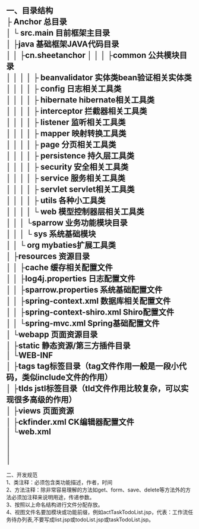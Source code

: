 一、目录结构</br>
 ├ Anchor	                       总目录</br>
 │ └ src.main	               目前框架主目录</br>
 │   ├java                     基础框架JAVA代码目录</br>
 │   │ ├cn.sheetanchor
 │   │ │ ├common                  公共模块目录</br>
 │   │ │ │ ├ beanvalidator       实体类bean验证相关实体类</br>
 │   │ │ │ ├ config              日志相关工具类</br>
 │   │ │ │ ├ hibernate           hibernate相关工具类</br>
 │   │ │ │ ├ interceptor         拦截器相关工具类</br>
 │   │ │ │ ├ listener            监听相关工具类</br>
 │   │ │ │ ├ mapper              映射转换工具类</br>
 │   │ │ │ ├ page                分页相关工具类</br>
 │   │ │ │ ├ persistence         持久层工具类</br>
 │   │ │ │ ├ security            安全相关工具类</br>
 │   │ │ │ ├ service             服务相关工具类</br>
 │   │ │ │ ├ servlet             servlet相关工具类</br>
 │   │ │ │ ├ utils               各种小工具类</br>
 │   │ │ │ └ web                 模型控制器层相关工具类</br>
 │   │ │ └sparrow                 业务功能模块目录</br>
 │   │ │   └ sys                  系统基础模块</br>
 │   │ └ org                      mybaties扩展工具类</br>
 │   ├resources                    资源目录</br>
 │   │  ├cache                    缓存相关配置文件</br>
 │   │  ├log4j.properties         日志配置文件</br>
 │   │  ├sparrow.properties       系统基础配置文件</br>
 │   │  ├spring-context.xml       数据库相关配置文件</br>
 │   │  ├spring-context-shiro.xml Shiro配置文件</br>
 │   │  └spring-mvc.xml           Spring基础配置文件</br>
 │   └webapp                    页面资源目录</br>
 │       ├static                静态资源/第三方插件目录</br>
 │       └WEB-INF</br>
 │          ├tags               tag标签目录（tag文件作用一般是一段小代码，类似include文件的作用）</br>
 │          ├tlds               jstl标签目录（tld文件作用比较复杂，可以实现很多高级的作用）</br>
 │          ├views              页面资源</br>
 │          ├ckfinder.xml       CK编辑器配置文件</br>
 │          └web.xml</br>
 │</br>
 │</br>
 │</br>
------------------------------------------------------------------------------------------------------------------------
 二、开发规范</br>
 1、类注释：必须包含类功能描述，作者，时间</br>
 2、方法注释：除非常容易理解的方法如get、form、save、delete等方法外的方法必须加注释来说明用途，传递参数。</br>
 3、按照以上命名结构进行文件分配存放。</br>
 4、视图文件名要加模块或功能前缀，例如actTaskTodoList.jsp，代表：工作流任务待办列表,不要写成list.jsp或todoList.jsp或taskTodoList.jsp。